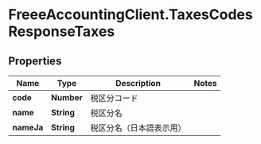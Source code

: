 # FreeeAccountingClient.TaxesCodesResponseTaxes

## Properties
Name | Type | Description | Notes
------------ | ------------- | ------------- | -------------
**code** | **Number** | 税区分コード | 
**name** | **String** | 税区分名 | 
**nameJa** | **String** | 税区分名（日本語表示用） | 


